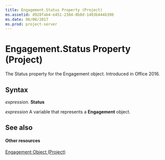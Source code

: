 ```yaml
---
title: Engagement.Status Property (Project)
ms.assetid: d928fab4-e451-2384-8b0d-1493b444b390
ms.date: 06/08/2017
ms.prod: project-server
---
```



# Engagement.Status Property (Project)

The Status property for the Engagement object. Introduced in Office 2016.


## Syntax

 _expression_. **Status**

 _expression_ A variable that represents a **Engagement** object.


## See also


#### Other resources


[Engagement Object (Project)](engagement-object-project.md)


